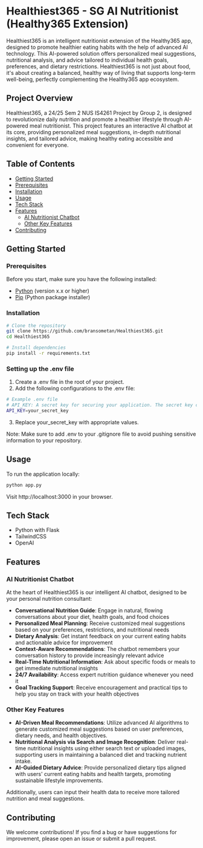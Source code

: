 # Healthiest365 - SG AI Nutritionist (Healthy365 Extension)

Healthiest365 is an intelligent nutritionist extension of the Healthy365 app, designed to promote healthier eating habits with the help of advanced AI technology. This AI-powered solution offers personalized meal suggestions, nutritional analysis, and advice tailored to individual health goals, preferences, and dietary restrictions. Healthiest365 is not just about food, it's about creating a balanced, healthy way of living that supports long-term well-being, perfectly complementing the Healthy365 app ecosystem.

## Project Overview

Healthiest365, a 24/25 Sem 2 NUS IS4261 Project by Group 2, is designed to revolutionize daily nutrition and promote a healthier lifestyle through AI-powered meal nutritionist. This project features an interactive AI chatbot at its core, providing personalized meal suggestions, in-depth nutritional insights, and tailored advice, making healthy eating accessible and convenient for everyone.

## Table of Contents

- [Getting Started](#getting-started)
- [Prerequisites](#prerequisites)
- [Installation](#installation)
- [Usage](#usage)
- [Tech Stack](#tech-stack)
- [Features](#features)
  - [AI Nutritionist Chatbot](#ai-nutritionist-chatbot)
  - [Other Key Features](#other-key-features)
- [Contributing](#contributing)

## Getting Started

### Prerequisites

Before you start, make sure you have the following installed:
- [Python](https://www.python.org/downloads/) (version x.x or higher)
- [Pip](https://pip.pypa.io/en/stable/installation/) (Python package installer)

### Installation

```bash
# Clone the repository
git clone https://github.com/bransometan/Healthiest365.git
cd Healthiest365

# Install dependencies
pip install -r requirements.txt
```

### Setting up the .env file

1) Create a .env file in the root of your project.
2) Add the following configurations to the .env file:

```bash
# Example .env file
# API_KEY: A secret key for securing your application. The secret key can be obtained from https://platform.openai.com/api-keys.
API_KEY=your_secret_key
```

3) Replace your_secret_key with appropriate values.

Note: Make sure to add .env to your .gitignore file to avoid pushing sensitive information to your repository.

## Usage

To run the application locally:

```bash
python app.py
```

Visit http://localhost:3000 in your browser.

## Tech Stack

- Python with Flask
- TailwindCSS
- OpenAI

## Features

### AI Nutritionist Chatbot

At the heart of Healthiest365 is our intelligent AI chatbot, designed to be your personal nutrition consultant:

- **Conversational Nutrition Guide**: Engage in natural, flowing conversations about your diet, health goals, and food choices
- **Personalized Meal Planning**: Receive customized meal suggestions based on your preferences, restrictions, and nutritional needs
- **Dietary Analysis**: Get instant feedback on your current eating habits and actionable advice for improvement
- **Context-Aware Recommendations**: The chatbot remembers your conversation history to provide increasingly relevant advice
- **Real-Time Nutritional Information**: Ask about specific foods or meals to get immediate nutritional insights
- **24/7 Availability**: Access expert nutrition guidance whenever you need it
- **Goal Tracking Support**: Receive encouragement and practical tips to help you stay on track with your health objectives

### Other Key Features

- **AI-Driven Meal Recommendations**: Utilize advanced AI algorithms to generate customized meal suggestions based on user preferences, dietary needs, and health objectives.
- **Nutritional Analysis via Search and Image Recognition**: Deliver real-time nutritional insights using either search text or uploaded images, supporting users in maintaining a balanced diet and tracking nutrient intake.
- **AI-Guided Dietary Advice**: Provide personalized dietary tips aligned with users' current eating habits and health targets, promoting sustainable lifestyle improvements.

Additionally, users can input their health data to receive more tailored nutrition and meal suggestions.

## Contributing

We welcome contributions! If you find a bug or have suggestions for improvement, please open an issue or submit a pull request.
